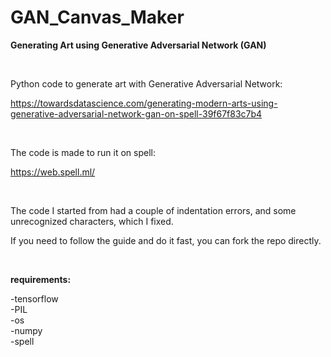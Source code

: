 # GAN_Canvas_Maker
<b>Generating Art using Generative Adversarial Network (GAN)</b>

</BR>

Python code to generate art with Generative Adversarial Network:

https://towardsdatascience.com/generating-modern-arts-using-generative-adversarial-network-gan-on-spell-39f67f83c7b4


</BR>

The code is made to run it on spell:

https://web.spell.ml/


</BR>

The code I started from had a couple of indentation errors, and some unrecognized characters, which I fixed.

If you need to follow the guide and do it fast, you can fork the repo directly.


</BR>

<b>requirements:</b>

-tensorflow</BR>
-PIL</BR>
-os</BR>
-numpy</BR>
-spell</BR>
